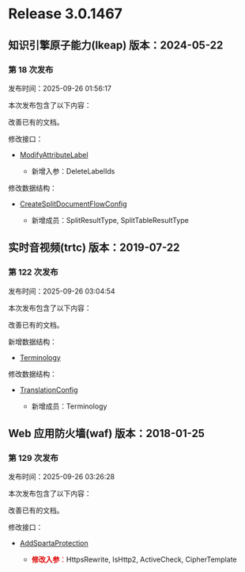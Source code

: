 # Release 3.0.1467

## 知识引擎原子能力(lkeap) 版本：2024-05-22

### 第 18 次发布

发布时间：2025-09-26 01:56:17

本次发布包含了以下内容：

改善已有的文档。

修改接口：

* [ModifyAttributeLabel](https://cloud.tencent.com/document/api/1772/115351)

	* 新增入参：DeleteLabelIds


修改数据结构：

* [CreateSplitDocumentFlowConfig](https://cloud.tencent.com/document/api/1772/115364#CreateSplitDocumentFlowConfig)

	* 新增成员：SplitResultType, SplitTableResultType




## 实时音视频(trtc) 版本：2019-07-22

### 第 122 次发布

发布时间：2025-09-26 03:04:54

本次发布包含了以下内容：

改善已有的文档。

新增数据结构：

* [Terminology](https://cloud.tencent.com/document/api/647/44055#Terminology)

修改数据结构：

* [TranslationConfig](https://cloud.tencent.com/document/api/647/44055#TranslationConfig)

	* 新增成员：Terminology




## Web 应用防火墙(waf) 版本：2018-01-25

### 第 129 次发布

发布时间：2025-09-26 03:26:28

本次发布包含了以下内容：

改善已有的文档。

修改接口：

* [AddSpartaProtection](https://cloud.tencent.com/document/api/627/72689)

	* <font color="#dd0000">**修改入参**：</font>HttpsRewrite, IsHttp2, ActiveCheck, CipherTemplate




